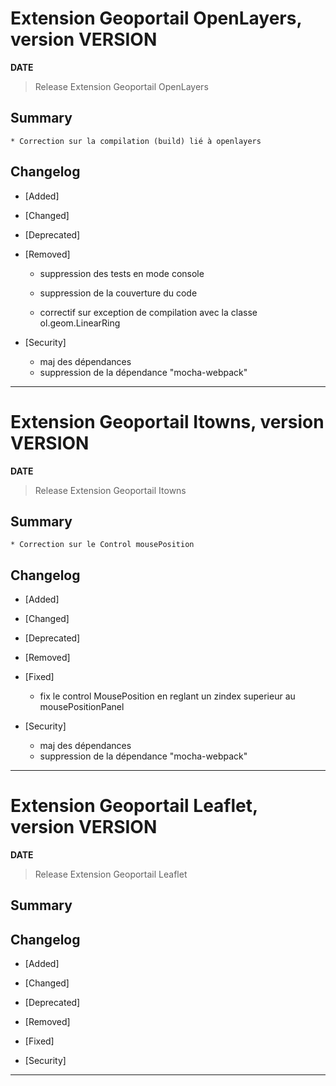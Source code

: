 # Extension Geoportail OpenLayers, version __VERSION__

**__DATE__**
> Release Extension Geoportail OpenLayers

## Summary

	* Correction sur la compilation (build) lié à openlayers

## Changelog

* [Added]

* [Changed]

* [Deprecated]

* [Removed]

    - suppression des tests en mode console
    - suppression de la couverture du code

	-  correctif sur exception de compilation avec la classe ol.geom.LinearRing

* [Security]

    - maj des dépendances
    - suppression de la dépendance "mocha-webpack"

---

# Extension Geoportail Itowns, version __VERSION__

**__DATE__**
> Release Extension Geoportail Itowns

## Summary

	* Correction sur le Control mousePosition

## Changelog

* [Added]

* [Changed]

* [Deprecated]

* [Removed]

* [Fixed]

	- fix le control MousePosition en reglant un zindex superieur au mousePositionPanel

* [Security]

    - maj des dépendances
    - suppression de la dépendance "mocha-webpack"

---

# Extension Geoportail Leaflet, version __VERSION__

**__DATE__**
> Release Extension Geoportail Leaflet

## Summary

## Changelog

* [Added]

* [Changed]

* [Deprecated]

* [Removed]

* [Fixed]

* [Security]

---

